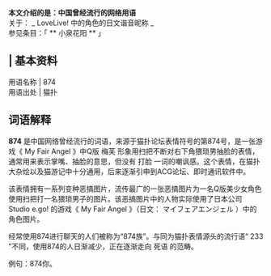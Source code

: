 **本文介绍的是：中国曾经流行的网络用语**  
关于： _ LoveLive!  中的角色的日文谐音昵称 _  
参见条目：「 ** 小泉花阳  ** 」

|  **基本资料**  
---  
用语名称  |  874   
用语出处  |  猫扑   
  
##  词语解释

**874** 是中国网络曾经流行的词语，来源于猫扑论坛表情符号的第874号，是一张游戏《  My Fair Angel  》中Q版  梅芙
形象用扫把不断对右下角猥琐男抽脸的表情，通常用来表示掌嘴、抽脸的意思，但没有  打脸
一词的嘲讽感。这个表情，在猫扑大杂烩以及猫游记中十分通用，后来逐渐引申到ACG论坛、即时通讯软件中。

该表情拥有一系列变种恶搞图片，流传最广的一张恶搞图片为一名Q版美少女角色使用扫把打一名猥琐男子的图片。该恶搞图片中的人物实际使用了日本公司  Studio
e.go!  的游戏《  My Fair Angel  》（日文：  マイフェアエンジェル  ）中的角色图片。

经常使用874进行聊天的人们被称为“874族”。与同为猫扑表情源头的流行语“  233  ”不同，使用874的人日渐减少，正在逐渐走向  死语  的范畴。

例句：874你。

  

